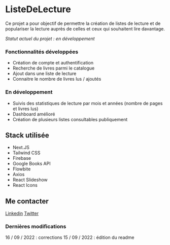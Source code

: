 # ListeDeLecture

Ce projet a pour objectif de permettre la création de listes de lecture et de populariser la lecture auprès de celles et ceux qui souhaitent lire davantage.

*Statut actuel du projet : en développement*

### Fonctionnalités développées
- Création de compte et authentification
- Recherche de livres parmi le catalogue
- Ajout dans une liste de lecture
- Connaitre le nombre de livres lus / ajoutés

### En développement
- Suivis des statistiques de lecture par mois et années (nombre de pages et livres lus)
- Dashboard amélioré
- Création de plusieurs listes consultables publiquement

## Stack utilisée
- Next.JS
- Tailwind CSS
- Firebase
- Google Books API
- Flowbite
- Axios
- React Slideshow
- React Icons

## Me contacter
[Linkedin](https://www.linkedin.com/in/nicolas-de-raemy-957b62231 "Linkedin")
[Twitter](https://twitter.com/frontcodelover "Twitter")

### Dernières modifications
16 / 09 / 2022 : corrections
15 / 09 / 2022 : édition du readme

